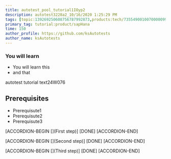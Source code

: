 ```yaml
---
title: autotest_pool_tutorial1IOyp2
description: autotest3228a2_10/16/2020 1:25:29 PM
tags: [topic:139269250608756787992873,products:tech/73554900100700000996,tutorial:experience/advanced]
primary_tag: tutorial:product/sapHana
time: 150
author_profile: https://github.com/ksAutotests
author_name: ksAutotests
---
```

### You will learn
- You will learn this
- and that

autotest tutorial text24W076

## Prerequisites
- Prerequisute1
- Prerequisute2
- Prerequisute3

[ACCORDION-BEGIN [](First step)]
[DONE]
[ACCORDION-END]

[ACCORDION-BEGIN [](Second step)]
[DONE]
[ACCORDION-END]

[ACCORDION-BEGIN [](Third step)]
[DONE]
[ACCORDION-END]

